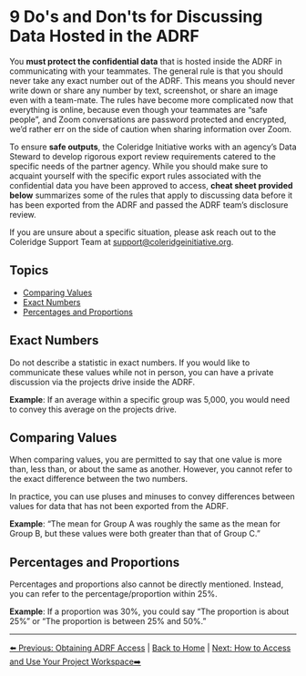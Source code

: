 # 9 Do's and Don'ts for Discussing Data Hosted in the ADRF

You **must protect the confidential data** that is hosted inside the ADRF in communicating with your teammates. The general rule is that you should never take any exact number out of the ADRF. This means you should never write down or share any number by text, screenshot, or share an image even with a team-mate. The rules have become more complicated now that everything is online, because even though your teammates are “safe people”, and Zoom conversations are password protected and encrypted, we’d rather err on the side of caution when sharing information over Zoom.

To ensure **safe outputs**, the Coleridge Initiative works with an agency’s Data Steward to develop rigorous export review requirements catered to the specific needs of the partner agency. While you should make sure to acquaint yourself with the specific export rules associated with the confidential data you have been approved to access, **cheat sheet provided below** summarizes some of the rules that apply to discussing data before it has been exported from the ADRF and passed the ADRF team’s disclosure review. 

If you are unsure about a specific situation, please ask reach out to the Coleridge Support Team at [support@coleridgeinitiative.org](mailto:support@coleridgeinitiative.org).
## Topics
- [Comparing Values](#comparing-values)
- [Exact Numbers](#exact-numbers)
- [Percentages and Proportions](#percentages-and-proportions)

## Exact Numbers
Do not describe a statistic in exact numbers. If you would like to communicate these values while not in person, you can have a private discussion via the projects drive inside the ADRF.

**Example**: If an average within a specific group was 5,000, you would need to convey this average on the projects drive.

## Comparing Values
When comparing values, you are permitted to say that one value is more than, less than, or about the same as another. However, you cannot refer to the exact difference between the two numbers.

In practice, you can use pluses and minuses to convey differences between values for data that has not been exported from the ADRF.

**Example**: “The mean for Group A was roughly the same as the mean for Group B, but these values were both greater than that of Group C.”

## Percentages and Proportions
Percentages and proportions also cannot be directly mentioned. Instead, you can refer to the percentage/proportion within 25%.

**Example**: If a proportion was 30%, you could say “The proportion is about 25%” or “The proportion is between 25% and 50%.”

***

[⬅️ Previous: Obtaining ADRF Access](02-access.md) | [Back to Home](index.md) | [Next: How to Access and Use Your Project Workspace➡️](04-access-and-use.md)
